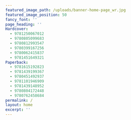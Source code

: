 ```yaml
---
featured_image_path: /uploads/banner-home-page_wr.jpg
featured_image_position: 50
fancy_font: ''
page_heading: ''
Hardcover:
  - 9781250067012
  - 9780805099683
  - 9780812993547
  - 9780399167256
  - 9780062415837
  - 9781451649321
Paperback:
  - 9781615192823
  - 9781439199367
  - 9780451492937
  - 9781101946909
  - 9781439148952
  - 9780804172448
  - 9780762458684
permalink: /
layout: home
excerpt: ''
---
```


